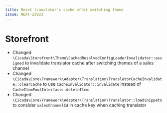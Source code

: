 ```yaml
---
title: Reset translator's cache after switching theme
issue: NEXT-23923
---
```

# Storefront
* Changed `\Cicada\Storefront\Theme\CachedResolvedConfigLoaderInvalidator::assigned` to invalidate translator cache after switching themes of a sales channel
* Changed `\Cicada\Core\Framework\Adapter\Translation\TranslatorCacheInvalidate::clearCache` to use `CacheInvalidator::invalidate` instead of `CacheItemPoolInterface::deleteItem`
* Changed `\Cicada\Core\Framework\Adapter\Translation\Translator::loadSnippets` to consider `salesChannelId` in cache key when caching translator
